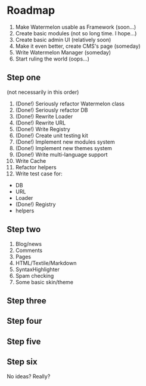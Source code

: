 Roadmap
=======

1. Make Watermelon usable as Framework (soon...)
2. Create basic modules (not so long time. I hope...)
3. Create basic admin UI (relatively soon)
4. Make it even better, create CMS's page (someday)
5. Write Watermelon Manager (someday)
6. Start ruling the world (oops...)

Step one
--------

(not necessarily in this order)

1. (Done!) Seriously refactor Watermelon class
2. (Done!) Seriously refactor DB
3. (Done!) Rewrite Loader
4. (Done!) Rewrite URL
5. (Done!) Write Registry
6. (Done!) Create unit testing kit
7. (Done!) Implement new modules system
8. (Done!) Implement new themes system
9. (Done!) Write multi-language support
9. Write Cache
11. Refactor helpers
12. Write test case for:
   * DB
   * URL
   * Loader
   * (Done!) Registry
   * helpers

Step two
--------

1. Blog/news
2. Comments
3. Pages
3. HTML/Textile/Markdown
4. SyntaxHighlighter
5. Spam checking
6. Some basic skin/theme

Step three
----------

Step four
---------

Step five
---------

Step six
--------

No ideas? Really?
